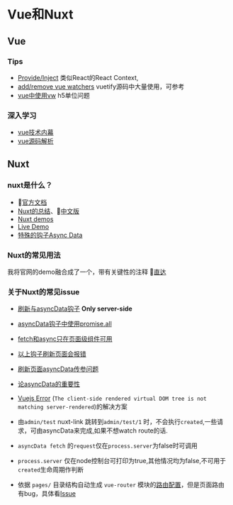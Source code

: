 # Vue和Nuxt

## Vue
### Tips
- [Provide/Inject](https://medium.com/@znck/provide-inject-in-vue-2-2-b6473a7f7816) 类似React的React Context,
- [add/remove vue watchers](https://codingexplained.com/coding/front-end/vue-js/adding-removing-watchers-dynamically) vuetify源码中大量使用，可参考
- [vue中使用vw](https://www.w3cplus.com/mobile/vw-layout-in-vue.html) h5单位问题

### 深入学习
- [vue技术内幕](http://hcysun.me/vue-design/) 
- [vue源码解析](https://ustbhuangyi.github.io/vue-analysis/)

## Nuxt
### nuxt是什么？
- 🐬[官方文档](https://nuxtjs.org/)
- [Nuxt的总结](https://www.sitepoint.com/nuxt-js-universal-vue-js/)、🚀[中文版](https://w3ctech.com/topic/2067) 
- [Nuxt demos](https://github.com/nuxt/nuxt.js/tree/dev/examples)
- [Live Demo](https://nuxtjs.org/examples)
- [特殊的钩子Async Data](https://zendev.com/2018/06/07/async-data-options-in-vue-nuxt.html)

### Nuxt的常见用法
我将官网的demo融合成了一个，带有关键性的注释
🚀[直达](https://github.com/webkws/nuxt-examples)

### 关于Nuxt的常见issue <Badge text="0.10.1+" type="stable"/>
- [刷新与asyncData钩子](https://nuxtjs.org/api#the-asyncdata-method) **Only server-side**
- [asyncData钩子中使用promise.all](https://github.com/nuxt/nuxt.js/issues/978)
- [fetch和async只在页面级组件可用](https://github.com/nuxt/nuxt.js/issues/1133)
- [以上钩子刷新页面会报错](https://github.com/nuxt/nuxt.js/issues/2492#issuecomment-374859362)
- [刷新页面asyncData传参问题](https://stackoverflow.com/questions/46127680/in-nuxt-js-vue-js-no-parameters-are-passed-in-refresh-f5)
- [论asyncData的重要性](https://stackoverflow.com/questions/48005548/what-is-different-between-asyncdata-and-methods-in-nuxt-js)
- [Vuejs Error](https://stackoverflow.com/questions/47862591/vuejs-error-the-client-side-rendered-virtual-dom-tree-is-not-matching-server-re?rq=1) (`The client-side rendered virtual DOM tree is not matching server-rendered`)的解决方案


- 由`admin/test` nuxt-link 跳转到`admin/test/1` 时，不会执行`created`,一些请求，可由asyncData来完成,如果不想watch route的话.
- `asyncData fetch` 的`request`仅在`process.server`为false时可调用
- `process.server` 仅在node控制台可打印为true,其他情况均为false,不可用于`created`生命周期作判断
- 依据 `pages/` 目录结构自动生成 `vue-router` 模块的[路由配置](https://zh.nuxtjs.org/guide/routing)，但是页面路由有bug，具体看[Issue](https://github.com/nuxt/nuxt.js/issues)
    